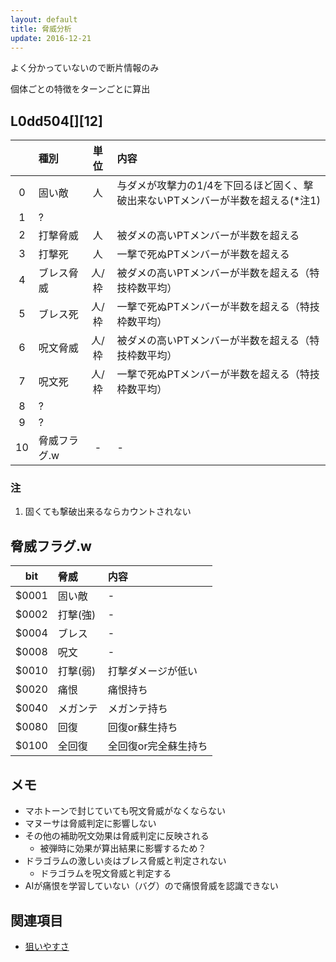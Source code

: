 ```yaml
---
layout: default
title: 脅威分析
update: 2016-12-21
---
```


よく分かっていないので断片情報のみ

個体ごとの特徴をターンごとに算出

## L0dd504[][12]

|    | 種別         | 単位  | 内容                                                                            |
|:--:|:-------------|:-----:|:--------------------------------------------------------------------------------|
|  0 | 固い敵       | 人    | 与ダメが攻撃力の1/4を下回るほど固く、撃破出来ないPTメンバーが半数を超える(*注1) |
|  1 | ?            |       |                                                                                 |
|  2 | 打撃脅威     | 人    | 被ダメの高いPTメンバーが半数を超える                                            |
|  3 | 打撃死       | 人    | 一撃で死ぬPTメンバーが半数を超える                                              |
|  4 | ブレス脅威   | 人/枠 | 被ダメの高いPTメンバーが半数を超える（特技枠数平均）                            |
|  5 | ブレス死     | 人/枠 | 一撃で死ぬPTメンバーが半数を超える（特技枠数平均）                              |
|  6 | 呪文脅威     | 人/枠 | 被ダメの高いPTメンバーが半数を超える（特技枠数平均）                            |
|  7 | 呪文死       | 人/枠 | 一撃で死ぬPTメンバーが半数を超える（特技枠数平均）                              |
|  8 | ?            |       |                                                                                 |
|  9 | ?            |       |                                                                                 |
| 10 | 脅威フラグ.w | -     | -                                                                               |

### 注

1. 固くても撃破出来るならカウントされない


## 脅威フラグ.w

| bit   | 脅威     | 内容                 |
|:-----:|:---------|:---------------------|
| $0001 | 固い敵   | -                    |
| $0002 | 打撃(強) | -                    |
| $0004 | ブレス   | -                    |
| $0008 | 呪文     | -                    |
| $0010 | 打撃(弱) | 打撃ダメージが低い   |
| $0020 | 痛恨     | 痛恨持ち             |
| $0040 | メガンテ | メガンテ持ち         |
| $0080 | 回復     | 回復or蘇生持ち       |
| $0100 | 全回復   | 全回復or完全蘇生持ち |


## メモ

* マホトーンで封じていても呪文脅威がなくならない
* マヌーサは脅威判定に影響しない
* その他の補助呪文効果は脅威判定に反映される
	* 被弾時に効果が算出結果に影響するため？
* ドラゴラムの激しい炎はブレス脅威と判定されない
	* ドラゴラムを呪文脅威と判定する
* AIが痛恨を学習していない（バグ）ので痛恨脅威を認識できない


## 関連項目

* [狙いやすさ](ai_targeting)
